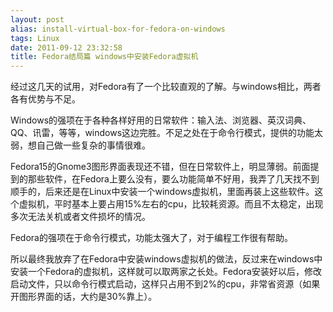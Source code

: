 ```yaml
---
layout: post
alias: install-virtual-box-for-fedora-on-windows
tags: Linux
date: 2011-09-12 23:32:58
title: Fedora结局篇 windows中安装Fedora虚拟机
---
```


经过这几天的试用，对Fedora有了一个比较直观的了解。与windows相比，两者各有优势与不足。
<p>Windows的强项在于各种各样好用的日常软件：输入法、浏览器、英汉词典、QQ、讯雷，等等，windows这边完胜。不足之处在于命令行模式，提供的功能太弱，想自己做一些复杂的事情很难。
<p>Fedora15的Gnome3图形界面表现还不错，但在日常软件上，明显薄弱。前面提到的那些软件，在Fedora上要么没有，要么功能简单不好用，我弄了几天找不到顺手的，后来还是在Linux中安装一个windows虚拟机，里面再装上这些软件。这个虚拟机，平时基本上要占用15%左右的cpu，比较耗资源。而且不太稳定，出现多次无法关机或者文件损坏的情况。
<p>Fedora的强项在于命令行模式，功能太强大了，对于编程工作很有帮助。
<p>所以最终我放弃了在Fedora中安装windows虚拟机的做法，反过来在windows中安装一个Fedora的虚拟机，这样就可以取两家之长处。Fedora安装好以后，修改启动文件，只以命令行模式启动，这样只占用不到2%的cpu，非常省资源（如果开图形界面的话，大约是30%靠上）。
